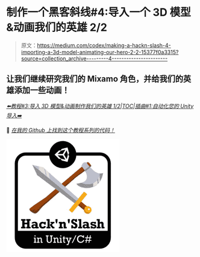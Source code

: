 # 制作一个黑客斜线#4:导入一个 3D 模型&动画我们的英雄 2/2

> 原文：<https://medium.com/codex/making-a-hackn-slash-4-importing-a-3d-model-animating-our-hero-2-2-15377f0a3315?source=collection_archive---------4----------------------->

## 让我们继续研究我们的 Mixamo 角色，并给我们的英雄添加一些动画！

[*⬅️教程#3:导入 3D 模型&动画制作我们的英雄 1/2*](/codex/making-a-hackn-slash-3-importing-a-3d-model-animating-our-hero-1-2-f23b37f36359)*|*[*TOC*](/c-sharp-progarmming/making-a-hackn-slash-game-in-unity-c-6ec315e75816)*|*[*插曲#1:自动化您的 Unity 导入➡️*](/codex/hackn-slash-interlude-1-automating-your-unity-imports-cd2ae594bf5c)

🚀 [*在我的 Github 上找到这个教程系列的代码！*](https://github.com/MinaPecheux/UnityTutorials-Hacknslash)

![](img/0e73857ff8ae127ce74f6268637947f5.png)